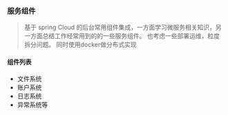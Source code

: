 ### 服务组件

> 基于 spring Cloud 的后台常用组件集成，一方面学习微服务相关知识，另一方面总结工作经常用到的的一些服务组件。
也考虑一些部署运维，粒度拆分问题。
同时使用docker做分布式实现

#### 组件列表
- 文件系统
- 账户系统
- 日志系统
- 异常系统等

